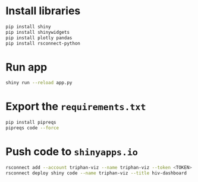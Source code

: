 # Install libraries
```bash
pip install shiny
pip install shinywidgets
pip install plotly pandas
pip install rsconnect-python
```

# Run app
```bash
shiny run --reload app.py
```

# Export the `requirements.txt`
```bash
pip install pipreqs
pipreqs code --force
```

# Push code to `shinyapps.io`
```bash
rsconnect add --account triphan-viz --name triphan-viz --token <TOKEN> --secret <SECRET>
rsconnect deploy shiny code --name triphan-viz --title hiv-dashboard
```